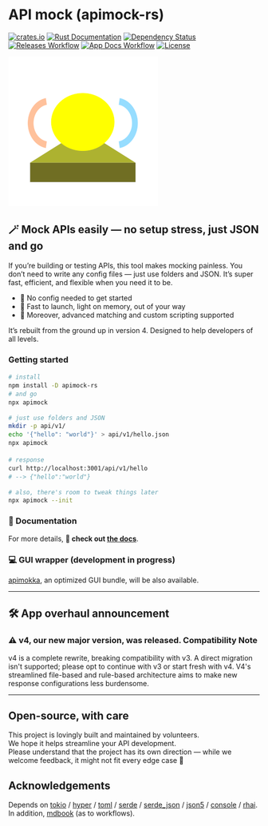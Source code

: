 # API mock (apimock-rs)

[![crates.io](https://img.shields.io/crates/v/apimock?label=latest)](https://crates.io/crates/apimock)
[![Rust Documentation](https://docs.rs/apimock/badge.svg?version=latest)](https://docs.rs/apimock)
[![Dependency Status](https://deps.rs/crate/apimock/latest/status.svg)](https://deps.rs/crate/apimock)
[![Releases Workflow](https://github.com/apimokka/apimock-rs/actions/workflows/release-executable.yaml/badge.svg)](https://github.com/apimokka/apimock-rs/actions/workflows/release-executable.yaml)
[![App Docs Workflow](https://github.com/apimokka/apimock-rs/actions/workflows/docs.yaml/badge.svg)](https://github.com/apimokka/apimock-rs/actions/workflows/docs.yaml)
[![License](https://img.shields.io/github/license/apimokka/apimock-rs)](https://github.com/apimokka/apimock-rs/blob/main/LICENSE)

![logo](docs/.assets/logo.png)

## 🪄 Mock APIs easily — no setup stress, just JSON and go

If you’re building or testing APIs, this tool makes mocking painless. You don’t need to write any config files — just use folders and JSON. It’s super fast, efficient, and flexible when you need it to be.

- 🎈 No config needed to get started
- 🥷 Fast to launch, light on memory, out of your way
- 🧩 Moreover, advanced matching and custom scripting supported

It’s rebuilt from the ground up in version 4. Designed to help developers of all levels.

### Getting started

```sh
# install
npm install -D apimock-rs
# and go
npx apimock
```

```sh
# just use folders and JSON
mkdir -p api/v1/
echo '{"hello": "world"}' > api/v1/hello.json
npx apimock

# response
curl http://localhost:3001/api/v1/hello
# --> {"hello":"world"}
```

```sh
# also, there's room to tweak things later
npx apimock --init
```

### 📖 Documentation

For more details, **🧭 check out [the docs](https://apimokka.github.io/apimock-rs/)**.

### 💻️ GUI wrapper (development in progress)

[apimokka](https://github.com/apimokka/apimokka), an optimized GUI bundle, will be also available.

---

## 🛠️ App overhaul announcement

### ⚠️ v4, our new major version, was released. Compatibility Note

v4 is a complete rewrite, breaking compatibility with v3. A direct migration isn't supported; please opt to continue with v3 or start fresh with v4. V4's streamlined file-based and rule-based architecture aims to make new response configurations less burdensome.

---

## Open-source, with care

This project is lovingly built and maintained by volunteers.  
We hope it helps streamline your API development.  
Please understand that the project has its own direction — while we welcome feedback, it might not fit every edge case 🌱

## Acknowledgements

Depends on [tokio](https://github.com/tokio-rs/tokio) / [hyper](https://hyper.rs/) / [toml](https://github.com/toml-rs/toml) / [serde](https://serde.rs/) / [serde_json](https://github.com/serde-rs/json) / [json5](https://github.com/callum-oakley/json5-rs) / [console](https://github.com/console-rs/console) / [rhai](https://github.com/rhaiscript/rhai). In addition, [mdbook](https://github.com/rust-lang/mdBook) (as to workflows).
